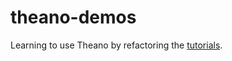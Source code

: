 # theano-demos

Learning to use Theano by refactoring the [tutorials](http://deeplearning.net/tutorial/).
